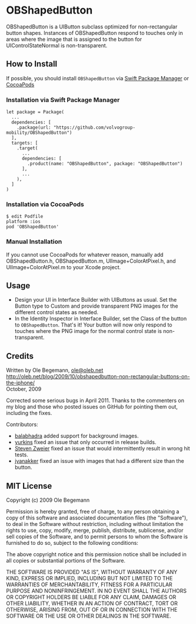 OBShapedButton
==============

OBShapedButton is a UIButton subclass optimized for non-rectangular button shapes.
Instances of OBShapedButton respond to touches only in areas where the image that is
assigned to the button for UIControlStateNormal is non-transparent.

 
How to Install
--------------

If possible, you should install `OBShapedButton` via [Swift Package Manager](https://www.swift.org/package-manager/) or [CocoaPods](http://cocoapods.org)

### Installation via Swift Package Manager

    let package = Package(
      ...
      dependencies: [
        .package(url: "https://github.com/volvogroup-mobility/OBShapedButton")
      ],
      targets: [
        .target(
          ...
          dependencies: [
            .product(name: "OBShapedButton", package: "OBShapedButton")
          ],
          ...
        ),
      ]
    )

### Installation via CocoaPods

    $ edit Podfile
    platform :ios
    pod 'OBShapedButton'

### Manual Installation

If you cannot use CocoaPods for whatever reason, manually add OBShapedButton.h, OBShapedButton.m, UIImage+ColorAtPixel.h, and UIImage+ColorAtPixel.m to your Xcode project.


Usage
-----

* Design your UI in Interface Builder with UIButtons as usual. Set the Button type to Custom
  and provide transparent PNG images for the different control states as needed.
* In the Identity Inspector in Interface Builder, set the Class of the button to `OBShapedButton`.
  That's it! Your button will now only respond to touches where the PNG image for the normal
  control state is non-transparent.


Credits
-------
Written by Ole Begemann, ole@oleb.net  
http://oleb.net/blog/2009/10/obshapedbutton-non-rectangular-buttons-on-the-iphone/  
October, 2009

Corrected some serious bugs in April 2011. Thanks to the commenters on my blog and those who 
posted issues on GitHub for pointing them out, including the fixes.

Contributors:

* [balabhadra](https://github.com/balabhadra) added support for background images.
* [yurkins](https://github.com/yurkins) fixed an issue that only occurred in release builds.
* [Steven Zweier](https://github.com/SteveZz) fixed an issue that would intermittently result in wrong hit tests.
* [jvanakker](https://github.com/jvanakker) fixed an issue with images that had a different size than the button.


MIT License
-----------
Copyright (c) 2009 Ole Begemann

Permission is hereby granted, free of charge, to any person obtaining a copy
of this software and associated documentation files (the "Software"), to deal
in the Software without restriction, including without limitation the rights
to use, copy, modify, merge, publish, distribute, sublicense, and/or sell
copies of the Software, and to permit persons to whom the Software is
furnished to do so, subject to the following conditions:

The above copyright notice and this permission notice shall be included in
all copies or substantial portions of the Software.

THE SOFTWARE IS PROVIDED "AS IS", WITHOUT WARRANTY OF ANY KIND, EXPRESS OR
IMPLIED, INCLUDING BUT NOT LIMITED TO THE WARRANTIES OF MERCHANTABILITY,
FITNESS FOR A PARTICULAR PURPOSE AND NONINFRINGEMENT. IN NO EVENT SHALL THE
AUTHORS OR COPYRIGHT HOLDERS BE LIABLE FOR ANY CLAIM, DAMAGES OR OTHER
LIABILITY, WHETHER IN AN ACTION OF CONTRACT, TORT OR OTHERWISE, ARISING FROM,
OUT OF OR IN CONNECTION WITH THE SOFTWARE OR THE USE OR OTHER DEALINGS IN
THE SOFTWARE.
